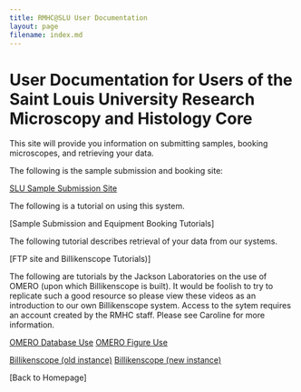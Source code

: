 ```yaml
---
title: RMHC@SLU User Documentation
layout: page
filename: index.md
--- 
```


# User Documentation for Users of the Saint Louis University Research Microscopy and Histology Core

This site will provide you information on submitting samples, booking microscopes, and retrieving your data.  

The following is the sample submission and booking site:

[SLU Sample Submission Site](https://slu-mhc.calpendo.com/)

The following is a tutorial on using this system.

[Sample Submission and Equipment Booking Tutorials]

The following tutorial describes retrieval of your data from our systems.

[FTP site and Billikenscope Tutorials)]

The following are tutorials by the Jackson Laboratories on the use of OMERO (upon which Billikenscope is built).  It would be foolish to try to replicate such a good resource so please view these videos as an introduction to our own Billikenscope system.  Access to the sytem requires an account created by the RMHC staff.  Please see Caroline for more information.

[OMERO Database Use](https://www.youtube.com/watch?v=e3u-Ugd4W7w)
[OMERO Figure Use](https://www.youtube.com/watch?v=YeCFaB7VAAQ)

[Billikenscope (old instance)](https://www.billikenscope.com)
[Billikenscope (new instance)](https://gamma.billikenscope.com)



[Back to Homepage]
